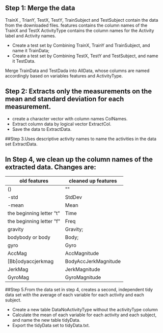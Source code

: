 ## Step 1: Merge the data
TrainX ,  TrianY,  TestX,  TestY,  TrainSubject  and  TestSubject contain the data from the downloaded files.
features contains the column names of the TrainX and TestX
ActivityType contains the column names for the Activity label and Activity names.

* Create a test set by Combining TrainX, TrainY and TrainSubject, and name it TrainData;
* Create a test set by Combining TestX, TestY and TestSubject, and name it TestData.

Merge TrainData and TestDada into AllData, whose columns are named accordingly based on variables features and ActivityType.
## Step 2: Extracts only the measurements on the mean and standard deviation for each measurement. 

* create a character vector with column names ColNames.
* Extract column data by logical vector ExtractCol.
* Save the data to ExtractData.

##Step 3.Uses descriptive activity names to name the activities in the data set ExtractData.

## In Step 4, we clean up the column names of the extracted data. Changes are:

old features | cleaned up features
------------ | -------------
() | ""
 -std | StdDev
-mean | Mean
the beginning letter "t" | Time
the beginning letter "f" | Freq
gravity | Gravity;
bodybody or body | Body;
gyro | Gyro
AccMag | AccMagnitude
[Bb]odyaccjerkmag | BodyAccJerkMagnitude
JerkMag | JerkMagnitude
GyroMag | GyroMagnitude

##Step 5.From the data set in step 4, creates a second, independent tidy data set with the average of each variable for each activity and each subject.
* Create a new table DataNoActivityType without the activityType column 
* Calculate the mean of each variable for each activity and each subject, and name the new table tidyData.
* Export the tidyData set to tidyData.txt.

